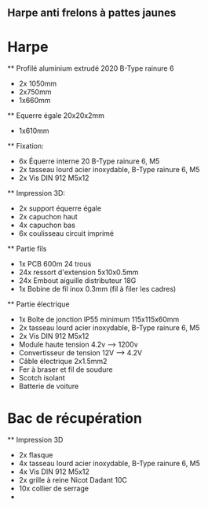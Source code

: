 ## Harpe anti frelons à pattes jaunes

# Harpe

** Profilé aluminium extrudé 2020 B-Type rainure 6
- 2x 1050mm
- 2x750mm
- 1x660mm

** Equerre égale 20x20x2mm
- 1x610mm

** Fixation:
- 6x Équerre interne 20 B-Type rainure 6, M5
- 2x tasseau lourd acier inoxydable, B-Type rainure 6, M5
- 2x Vis DIN 912 M5x12

** Impression 3D:
- 2x support équerre égale
- 2x capuchon haut
- 4x capuchon bas
- 6x coulisseau circuit imprimé

** Partie fils
- 1x PCB 600m 24 trous
- 24x ressort d'extension 5x10x0.5mm
- 24x Embout aiguille distributeur 18G
- 1x Bobine de fil inox 0.3mm (fil à filer les cadres)

** Partie électrique
- 1x Boîte de jonction IP55 minimum 115x115x60mm
- 2x tasseau lourd acier inoxydable, B-Type rainure 6, M5
- 2x Vis DIN 912 M5x12
- Module haute tension 4.2v --> 1200v
- Convertisseur de tension 12V --> 4.2V
- Câble électrique 2x1.5mm2
- Fer à braser et fil de soudure
- Scotch isolant
- Batterie de voiture

# Bac de récupération

** Impression 3D
- 2x flasque
- 4x tasseau lourd acier inoxydable, B-Type rainure 6, M5
- 4x Vis DIN 912 M5x12
- 2x grille à reine Nicot Dadant 10C
- 10x collier de serrage
- 






